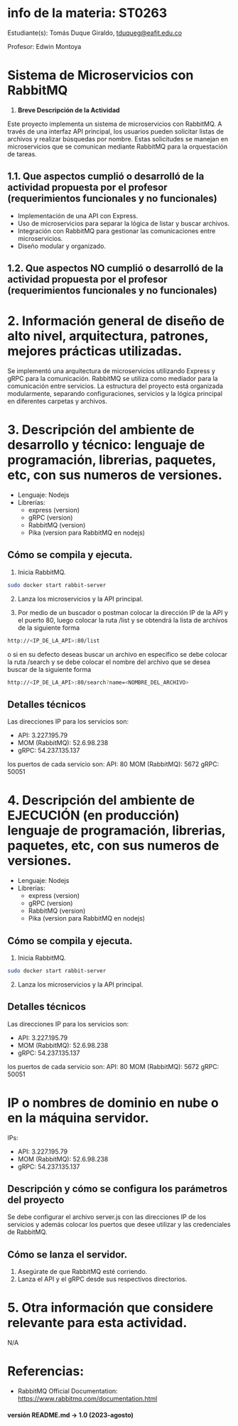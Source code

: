 # info de la materia: ST0263 <Nombre de la Materia>

Estudiante(s): Tomás Duque Giraldo, tduqueg@eafit.edu.co

Profesor: Edwin Montoya

# Sistema de Microservicios con RabbitMQ

1. **Breve Descripción de la Actividad**

Este proyecto implementa un sistema de microservicios con RabbitMQ. A través de una interfaz API principal, los usuarios pueden solicitar listas de archivos y realizar búsquedas por nombre. Estas solicitudes se manejan en microservicios que se comunican mediante RabbitMQ para la orquestación de tareas.

## 1.1. Que aspectos cumplió o desarrolló de la actividad propuesta por el profesor (requerimientos funcionales y no funcionales)

- Implementación de una API con Express.
- Uso de microservicios para separar la lógica de listar y buscar archivos.
- Integración con RabbitMQ para gestionar las comunicaciones entre microservicios.
- Diseño modular y organizado.

## 1.2. Que aspectos NO cumplió o desarrolló de la actividad propuesta por el profesor (requerimientos funcionales y no funcionales)

# 2. Información general de diseño de alto nivel, arquitectura, patrones, mejores prácticas utilizadas.

Se implementó una arquitectura de microservicios utilizando Express y gRPC para la comunicación. RabbitMQ se utiliza como mediador para la comunicación entre servicios. La estructura del proyecto está organizada modularmente, separando configuraciones, servicios y la lógica principal en diferentes carpetas y archivos.

# 3. Descripción del ambiente de desarrollo y técnico: lenguaje de programación, librerias, paquetes, etc, con sus numeros de versiones.

- Lenguaje: Nodejs
- Librerías:
  - express (version)
  - gRPC (version)
  - RabbitMQ (version)
  - Pika (version para RabbitMQ en nodejs)

## Cómo se compila y ejecuta.

1. Inicia RabbitMQ.

```bash
sudo docker start rabbit-server
```

2. Lanza los microservicios y la API principal.

3. Por medio de un buscador o postman colocar la dirección IP de la API y el puerto 80, luego colocar la ruta /list y se obtendrá la lista de archivos de la siguiente forma

```bash
http://<IP_DE_LA_API>:80/list
```

o si en su defecto deseas buscar un archivo en especifico se debe colocar la ruta /search y se debe colocar el nombre del archivo que se desea buscar de la siguiente forma

```bash
http://<IP_DE_LA_API>:80/search?name=<NOMBRE_DEL_ARCHIVO>
```

## Detalles técnicos

Las direcciones IP para los servicios son:

- API: 3.227.195.79
- MOM (RabbitMQ): 52.6.98.238
- gRPC: 54.237.135.137

los puertos de cada servicio son:
API: 80
MOM (RabbitMQ): 5672
gRPC: 50051

# 4. Descripción del ambiente de EJECUCIÓN (en producción) lenguaje de programación, librerias, paquetes, etc, con sus numeros de versiones.

- Lenguaje: Nodejs
- Librerías:
  - express (version)
  - gRPC (version)
  - RabbitMQ (version)
  - Pika (version para RabbitMQ en nodejs)

## Cómo se compila y ejecuta.

1. Inicia RabbitMQ.

```bash
sudo docker start rabbit-server
```

2. Lanza los microservicios y la API principal.

## Detalles técnicos

Las direcciones IP para los servicios son:

- API: 3.227.195.79
- MOM (RabbitMQ): 52.6.98.238
- gRPC: 54.237.135.137

los puertos de cada servicio son:
API: 80
MOM (RabbitMQ): 5672
gRPC: 50051

# IP o nombres de dominio en nube o en la máquina servidor.

IPs:

- API: 3.227.195.79
- MOM (RabbitMQ): 52.6.98.238
- gRPC: 54.237.135.137

## Descripción y cómo se configura los parámetros del proyecto

Se debe configurar el archivo server.js con las direcciones IP de los servicios y además colocar los puertos que desee utilizar y las credenciales de RabbitMQ.

## Cómo se lanza el servidor.

1. Asegúrate de que RabbitMQ esté corriendo.
2. Lanza el API y el gRPC desde sus respectivos directorios.

# 5. Otra información que considere relevante para esta actividad.

N/A

# Referencias:

- RabbitMQ Official Documentation: https://www.rabbitmq.com/documentation.html

#### versión README.md -> 1.0 (2023-agosto)
